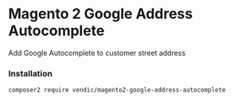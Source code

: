 # Magento 2 Google Address Autocomplete 
Add Google Autocomplete to customer street address

### Installation
```bash
composer2 require vendic/magento2-google-address-autocomplete
```
